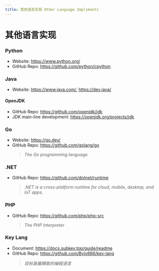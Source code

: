 ```yaml
---
title: 其他语言实现 Other Language Impliments
---
```


<head>
  <meta name="robots" content="noindex, nofollow" />
</head>

# 其他语言实现

### Python

- Website: https://www.python.org/
- GitHub Repo: https://github.com/python/cpython

### Java

- Website: https://www.java.com/, https://dev.java/

#### OpenJDK
- GitHub Repo: https://github.com/openjdk/jdk
- JDK main-line development: https://openjdk.org/projects/jdk

### Go

- Website: https://go.dev/
- GitHub Repo: https://github.com/golang/go
  > *The Go programming language.*

### .NET

- GitHub Repo: https://github.com/dotnet/runtime
  > *.NET is a cross-platform runtime for cloud, mobile, desktop, and IoT apps.*

### PHP

- GitHub Repo: https://github.com/php/php-src
  > *The PHP Interpreter*

### Key Lang

- Document: https://docs.subkey.top/guide/readme
- GitHub Repo: https://github.com/Bylx666/key-lang
  > *目标是最精致的编程语言*
